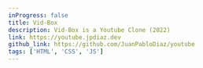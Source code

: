 ```yaml
---
inProgress: false
title: Vid-Box
description: Vid-Box is a Youtube Clone (2022)
link: https://youtube.jpdiaz.dev
github_link: https://github.com/JuanPabloDiaz/youtube
tags: ['HTML', 'CSS', 'JS']
---
```

